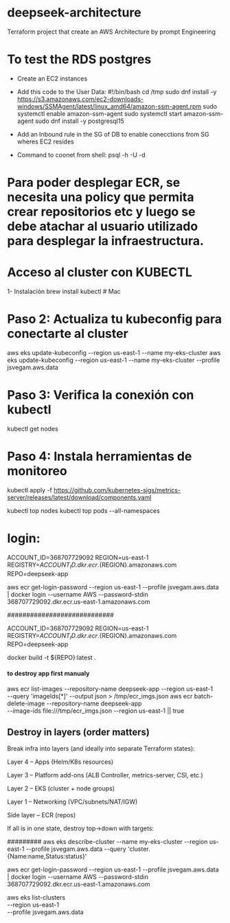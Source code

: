 # deepseek-architecture
Terraform project that create an AWS Architecture by prompt Engineering

# To test the RDS postgres
- Create an EC2 instances
- Add this code to the User Data:
    #!/bin/bash
cd /tmp
sudo dnf install -y https://s3.amazonaws.com/ec2-downloads-windows/SSMAgent/latest/linux_amd64/amazon-ssm-agent.rpm
sudo systemctl enable amazon-ssm-agent
sudo systemctl start amazon-ssm-agent
sudo dnf install -y postgresql15
    
- Add an Inbound rule in the SG of DB to enable conecctions from SG wheres EC2 resides
-  Command to coonet from shell:
psql -h <db-end-point> -U <user> -d <admin>


# Para poder desplegar ECR, se necesita una policy que permita crear repositorios etc y luego se debe atachar al usuario utilizado para desplegar la infraestructura.

<!-- {
	"Version": "2012-10-17",
	"Statement": [
		{
			"Sid": "ECRPermissions",
			"Effect": "Allow",
			"Action": [
				"ecr:CreateRepository",
				"ecr:GetAuthorizationToken",
				"ecr:DescribeRepositories",
				"ecr:PutImage",
				"ecr:InitiateLayerUpload",
				"ecr:UploadLayerPart",
				"ecr:CompleteLayerUpload",
				"ecr:ListTagsForResource"
			],
			"Resource": "*"
		},
		{
			"Sid": "IAMPermissionsForPolicies",
			"Effect": "Allow",
			"Action": [
				"iam:GetPolicy",
				"iam:GetPolicyVersion",
				"iam:ListPolicyVersions",
				"iam:DeletePolicy",
				"iam:DetachUserPolicy",
				"iam:ListAttachedUserPolicies",
				"iam:AttachUserPolicy",
				"iam:ListEntitiesForPolicy"
			],
			"Resource": "*"
		}
	]
} -->


# Acceso al cluster con KUBECTL
1- Instalación
brew install kubectl     # Mac

# Paso 2: Actualiza tu kubeconfig para conectarte al cluster
aws eks update-kubeconfig --region us-east-1 --name my-eks-cluster
aws eks update-kubeconfig --region us-east-1 --name my-eks-cluster --profile jsvegam.aws.data

# Paso 3: Verifica la conexión con kubectl
kubectl get nodes

# Paso 4: Instala herramientas de monitoreo

kubectl apply -f https://github.com/kubernetes-sigs/metrics-server/releases/latest/download/components.yaml

kubectl top nodes
kubectl top pods --all-namespaces

# login:

ACCOUNT_ID=368707729092
REGION=us-east-1
REGISTRY=${ACCOUNT_ID}.dkr.ecr.${REGION}.amazonaws.com
REPO=deepseek-app

aws ecr get-login-password --region us-east-1 --profile jsvegam.aws.data \
  | docker login --username AWS --password-stdin 368707729092.dkr.ecr.us-east-1.amazonaws.com


############################

ACCOUNT_ID=368707729092
REGION=us-east-1
REGISTRY=${ACCOUNT_ID}.dkr.ecr.${REGION}.amazonaws.com
REPO=deepseek-app


docker build -t ${REPO}:latest .


#### to destroy app first manualy

aws ecr list-images --repository-name deepseek-app --region us-east-1 \
  --query 'imageIds[*]' --output json > /tmp/ecr_imgs.json
aws ecr batch-delete-image --repository-name deepseek-app \
  --image-ids file:///tmp/ecr_imgs.json --region us-east-1 || true

## Destroy in layers (order matters)
Break infra into layers (and ideally into separate Terraform states):

Layer 4 – Apps (Helm/K8s resources)

Layer 3 – Platform add-ons (ALB Controller, metrics-server, CSI, etc.)

Layer 2 – EKS (cluster + node groups)

Layer 1 – Networking (VPC/subnets/NAT/IGW)

Side layer – ECR (repos)

If all is in one state, destroy top→down with targets:




#########
aws eks describe-cluster --name my-eks-cluster --region us-east-1 --profile jsvegam.aws.data --query 'cluster.{Name:name,Status:status}'


aws ecr get-login-password --region us-east-1 --profile jsvegam.aws.data \
  | docker login --username AWS --password-stdin 368707729092.dkr.ecr.us-east-1.amazonaws.com


  aws eks list-clusters \
  --region us-east-1 \
  --profile jsvegam.aws.data














